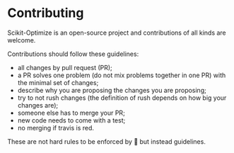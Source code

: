 # Contributing

Scikit-Optimize is an open-source project and contributions of all kinds
are welcome.

Contributions should follow these guidelines:

* all changes by pull request (PR);
* a PR solves one problem (do not mix problems together in one PR) with the
  minimal set of changes;
* describe why you are proposing the changes you are proposing;
* try to not rush changes (the definition of rush depends on how big your
  changes are);
* someone else has to merge your PR;
* new code needs to come with a test;
* no merging if travis is red.

These are not hard rules to be enforced by :police_car: but instead guidelines.
